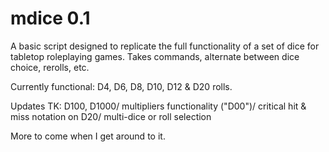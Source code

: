 # mdice 0.1
A basic script designed to replicate the full functionality of a set of dice for tabletop roleplaying games.
Takes commands, alternate between dice choice, rerolls, etc.

Currently functional: D4, D6, D8, D10, D12 & D20 rolls.

Updates TK: 
  D100, D1000/
  multipliers functionality ("D00")/ 
  critical hit & miss notation on D20/
  multi-dice or roll selection

More to come when I get around to it.
